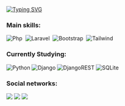 [![Typing SVG](https://readme-typing-svg.herokuapp.com/?color=E7820D&size=35&center=true&vCenter=true&width=1000&lines=HELLO,+I'm+Peagah+Vieira;I'm+20+years+old;I'm+from+Brazil;Be+Welcome!+:%29)](https://git.io/typing-svg)

 ### Main skills:
![Php](https://img.shields.io/badge/PHP-777BB4?style=for-the-badge&logo=php&logoColor=white)&nbsp; 
![Laravel](https://img.shields.io/badge/Laravel-FF2D20?style=for-the-badge&logo=laravel&logoColor=white)&nbsp;
![Bootstrap](https://img.shields.io/badge/Bootstrap-563D7C?style=for-the-badge&logo=bootstrap&logoColor=white)&nbsp;
![Tailwind](https://img.shields.io/badge/Tailwind_CSS-38B2AC?style=for-the-badge&logo=tailwind-css&logoColor=white)&nbsp;

 ### Currently Studying:
![Python](https://img.shields.io/badge/python-3670A0?style=for-the-badge&logo=python&logoColor=ffdd54)
![Django](https://img.shields.io/badge/django-%23092E20.svg?style=for-the-badge&logo=django&logoColor=white)
![DjangoREST](https://img.shields.io/badge/DJANGO-REST-ff1709?style=for-the-badge&logo=django&logoColor=white&color=ff1709&labelColor=gray)
![SQLite](https://img.shields.io/badge/sqlite-%2307405e.svg?style=for-the-badge&logo=sqlite&logoColor=white)

 ### Social networks:
<a href="https://www.instagram.com/pea_gah/" target="_blank"><img src="https://img.shields.io/badge/-Instagram-%23E4405F?style=for-the-badge&logo=instagram&logoColor=white" target="_blank"></a>
<a href = "mailto:peagahvieira2003@gmail.com"><img src="https://img.shields.io/badge/-Gmail-%23333?style=for-the-badge&logo=gmail&logoColor=white" target="_blank"></a>
<a href="https://www.linkedin.com/in/pedro-henrique-vieira-073b62236" target="_blank"><img src="https://img.shields.io/badge/-LinkedIn-%230077B5?style=for-the-badge&logo=linkedin&logoColor=white" target="_blank"></a> 
